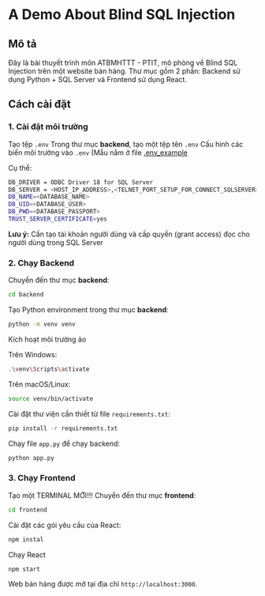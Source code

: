 # A Demo About Blind SQL Injection
## Mô tả
Đây là bài thuyết trình môn ATBMHTTT - PTIT, mô phỏng về Blind SQL Injection trên một website bán hàng. Thư mục gồm 2 phần: Backend sử dụng Python + SQL Server và Frontend sử dụng React.

## Cách cài đặt

### 1. Cài đặt môi trường
Tạo tệp ```.env```
Trong thư mục **backend**, tạo một tệp tên ```.env```
Cấu hình các biến môi trường vào ```.env``` (Mẫu nằm ở file [.env_example](https://github.com/haiphong-0132/BlindSQLInjectionProject-/blob/main/backend/.env_example)

Cụ thể:

```bash
DB_DRIVER = ODBC Driver 18 for SQL Server
DB_SERVER = <HOST_IP_ADDRESS>,<TELNET_PORT_SETUP_FOR_CONNECT_SQLSERVER>
DB_NAME=<DATABASE_NAME>
DB_UID=<DATABASE_USER>
DB_PWD=<DATABASE_PASSPORT>
TRUST_SERVER_CERTIFICATE=yes
```
**Lưu ý:** Cần tạo tài khoản người dùng và cấp quyền (grant access) đọc cho người dùng trong SQL Server

### 2. Chạy Backend

Chuyển đến thư mục **backend**:

```bash
cd backend
```
Tạo Python environment trong thư mục **backend**:

```bash
python -m venv venv
```
Kích hoạt môi trường ảo

Trên Windows:
```bash
.\venv\Scripts\activate
```
Trên macOS/Linux:
```bash
source venv/bin/activate
```
Cài đặt thư viện cần thiết từ file ```requirements.txt```:

```bash
pip install -r requirements.txt
```

Chạy file ```app.py``` để chạy backend:
```bash
python app.py
```

### 3. Chạy Frontend
Tạo một TERMINAL MỚI!!!
Chuyển đến thư mục **frontend**:
```bash
cd frontend
```
Cài đặt các gói yêu cầu của React:
```bash
npm instal
```
Chạy React
```bash
npm start
```
Web bán hàng được mở tại địa chỉ ```http://localhost:3000```.
